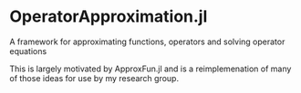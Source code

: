# OperatorApproximation.jl
A framework for approximating functions, operators and solving operator equations

This is largely motivated by ApproxFun.jl and is a reimplemenation of many of those ideas for use by my research group.
